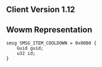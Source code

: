 ## Client Version 1.12

## Wowm Representation
```rust,ignore
smsg SMSG_ITEM_COOLDOWN = 0x00B0 {
    Guid guid;    
    u32 id;    
}

```
